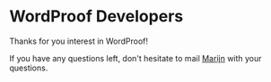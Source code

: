 # WordProof Developers

Thanks for you interest in WordProof!

If you have any questions left, don't hesitate to mail [Marijn](mailto:marijn@wordproof.com) with your questions.